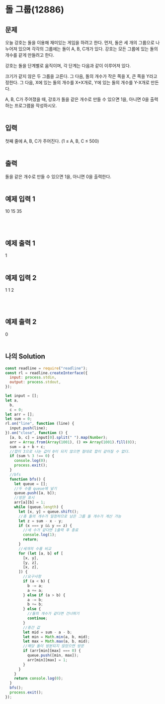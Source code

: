 # 돌 그룹(12886)

## 문제

오늘 강호는 돌을 이용해 재미있는 게임을 하려고 한다. 먼저, 돌은 세 개의 그룹으로 나누어져 있으며 각각의 그룹에는 돌이 A, B, C개가 있다. 강호는 모든 그룹에 있는 돌의 개수를 같게 만들려고 한다.

강호는 돌을 단계별로 움직이며, 각 단계는 다음과 같이 이루어져 있다.

크기가 같지 않은 두 그룹을 고른다. 그 다음, 돌의 개수가 작은 쪽을 X, 큰 쪽을 Y라고 정한다. 그 다음, X에 있는 돌의 개수를 X+X개로, Y에 있는 돌의 개수를 Y-X개로 만든다.

A, B, C가 주어졌을 때, 강호가 돌을 같은 개수로 만들 수 있으면 1을, 아니면 0을 출력하는 프로그램을 작성하시오.
<br/>
<br/>

## 입력

첫째 줄에 A, B, C가 주어진다. (1 ≤ A, B, C ≤ 500)
<br/><br/>

## 출력

돌을 같은 개수로 만들 수 있으면 1을, 아니면 0을 출력한다.
<br/>
<br/>

## 예제 입력 1

10 15 35

<br/>
<br/>

## 예제 출력 1

1
<br/>
<br/>

## 예제 입력 2

1 1 2

<br/>
<br/>

## 예제 출력 2

0
<br/>
<br/>

## 나의 Solution

```javascript
const readline = require("readline");
const rl = readline.createInterface({
  input: process.stdin,
  output: process.stdout,
});

let input = [];
let a,
  b,
  c = 0;
let arr = [];
let sum = 0;
rl.on("line", function (line) {
  input.push(line);
}).on("close", function () {
  [a, b, c] = input[0].split(" ").map(Number);
  arr = Array.from(Array(1001), () => Array(1001).fill(0));
  sum = a + b + c;
  //합이 3으로 나눈 값이 0이 되지 않으면 절대로 합이 같아질 수 없다.
  if (sum % 3 !== 0) {
    console.log(0);
    process.exit();
  }
  //bfs
  function bfs() {
    let queue = [];
    //두 수를 queue에 넣기
    queue.push([a, b]);
    //방문 표시
    arr[a][b] = 1;
    while (queue.length) {
      let [x, y] = queue.shift();
      //총 돌의 개수가 일정하므로 남은 그룹 돌 개수가 계산 가능
      let z = sum - x - y;
      if (x === y && y == z) {
        //세 수가 같다면 1출력 후 종료
        console.log(1);
        return;
      }
      //세개의 수를 비교
      for (let [a, b] of [
        [x, y],
        [y, z],
        [x, z],
      ]) {
        //요구사항
        if (a < b) {
          b -= a;
          a += a;
        } else if (a > b) {
          a -= b;
          b += b;
        } else {
          //돌의 개수가 같다면 건너뛰기
          continue;
        }
        //중간 값
        let mid = sum - a - b;
        let min = Math.min(a, b, mid);
        let max = Math.max(a, b, mid);
        //해당 돌이 방분되지 않았으면 방문
        if (arr[min][max] === 0) {
          queue.push([min, max]);
          arr[min][max] = 1;
        }
      }
    }
    return console.log(0);
  }
  bfs();
  process.exit();
});
```
